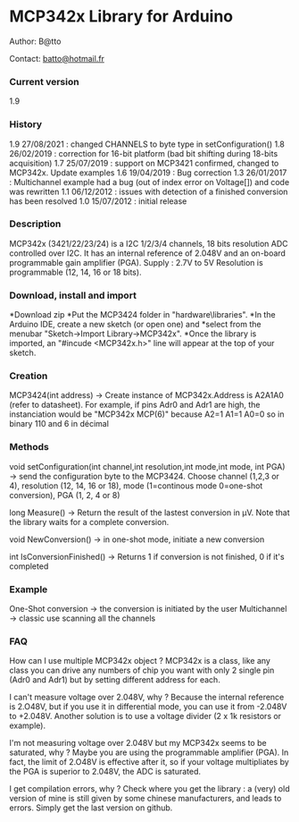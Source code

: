 # MCP342x Library for Arduino #

Author:  B@tto

Contact: batto@hotmail.fr

### Current version ###
1.9

### History ###
1.9 27/08/2021 : changed CHANNELS to byte type in setConfiguration()
1.8 26/02/2019 : correction for 16-bit platform (bad bit shifting during 18-bits acquisition)
1.7 25/07/2019 : support on MCP3421 confirmed, changed to MCP342x. Update examples
1.6 19/04/2019 : Bug correction
1.3 26/01/2017 : Multichannel example had a bug (out of index error on Voltage[]) and code was rewritten
1.1 06/12/2012 : issues with detection of a finished conversion has been resolved
1.0 15/07/2012 : initial release 

### Description ###
MCP342x (3421/22/23/24) is a I2C 1/2/3/4 channels, 18 bits resolution ADC controlled over I2C.
It has an internal reference of 2.048V and an on-board programmable gain amplifier (PGA).
Supply : 2.7V to 5V
Resolution is programmable (12, 14, 16 or 18 bits). 

### Download, install and import ###
*Download zip
*Put the MCP3424 folder in "hardware\libraries\". 
*In the Arduino IDE, create a new sketch (or open one) and 
*select from the menubar "Sketch->Import Library->MCP342x".
*Once the library is imported, an "#incude <MCP342x.h>" line will appear at the top of your sketch. 

### Creation ###
 MCP3424(int address) -> Create instance of MCP342x.Address is A2A1A0 (refer to datasheet). For example, if pins Adr0 and Adr1 are high, the instanciation would be "MCP342x MCP(6)" because A2=1 A1=1 A0=0 so in binary 110 and 6 in décimal
 
### Methods ###
	
void setConfiguration(int channel,int resolution,int mode,int mode, int PGA) -> send the configuration byte to the MCP3424. Choose channel (1,2,3 or 4), resolution (12, 14, 16 or 18), mode (1=continous mode 0=one-shot conversion), PGA (1, 2, 4 or 8)

long Measure() -> Return the result of the lastest conversion in µV. Note that the library waits for a complete conversion.

void NewConversion() -> in one-shot mode, initiate a new conversion

int IsConversionFinished() -> Returns 1 if conversion is not finished, 0 if it's completed

### Example ###
One-Shot conversion -> the conversion is initiated by the user
Multichannel -> classic use scanning all the channels

### FAQ ###
How can I use multiple MCP342x object ?
MCP342x is a class, like any class you can drive any numbers of chip you want with only 2 single pin (Adr0 and Adr1) but by setting different address for each.

I can't measure voltage over 2.048V, why ?
Because the internal reference is 2.O48V, but if you use it in differential mode, you can use it from -2.048V to +2.048V. 
Another solution is to use a voltage divider (2 x 1k resistors or example).

I'm not measuring voltage over 2.048V but my MCP342x seems to be saturated, why ?
Maybe you are using the programmable amplifier (PGA). In fact, the limit of 2.O48V is effective after it, so if your voltage multipliates by the PGA is superior to 2.048V, the ADC is saturated.

I get compilation errors, why ?
Check where you get the library : a (very) old version of mine is still given by some chinese manufacturers, and leads to errors. Simply get the last version on github.
